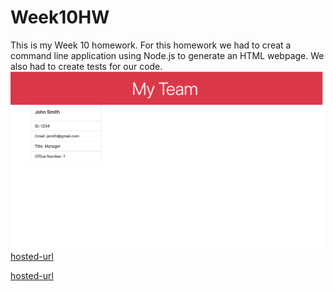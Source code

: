 # Week10HW

This is my Week 10 homework. For this homework we had to creat a command line application using Node.js to generate an HTML webpage. We also had to create tests for our code. 
![screenshot 1](./Assets/screenshot1.png)
[hosted-url](https://avmancillas.github.io/Week10HW/)

[hosted-url](https://doc-0s-a4-docs.googleusercontent.com/docs/securesc/6te7t9tvi0ik0n8s3jp6spmuui1l8mc0/72vd97l7eiq7kqv2k021634n7m1abtak/1620505200000/09589269985609655182/09589269985609655182/1wrRK8c9Hu-d0YVOWXVhPENIodWzBcLOV?e=download&authuser=0)